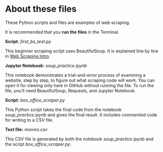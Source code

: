 # About these files

These Python scripts and files are examples of web scraping.

It is recommended that you **run the files** in the Terminal.

**Script:** *first_bs_test.py*

This beginner scraping script uses BeautifulSoup. It is explained line by line in [Web Scraping Intro](https://python-adv-web-apps.readthedocs.io/en/latest/scraping.html).

**Jupyter Notebook:** *soup_practice.ipynb*

This notebook demonstrates a trial-and-error process of examining a website, step by step, to figure out what scraping code will work. You can open it for viewing only here in GitHub without running the file. To run the file, you’ll need BeautifulSoup, Requests, and Jupyter Notebook.

**Script:** *box_office_scraper.py*

This Python script takes the final code from the notebook *soup_practice.ipynb* and gives the final result. It includes *commented* code for writing to a CSV file.

**Text file:** *movies.csv*

This CSV file is generated by both the notebook *soup_practice.ipynb* and the script *box_office_scraper.py*.
